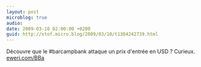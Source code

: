 ```yaml
---
layout: post
microblog: true
audio: 
date: 2009-03-10 02:00:00 +0200
guid: http://xtof.micro.blog/2009/03/10/t1304242739.html
---
```

Découvre que le #barcampbank attaque un prix d'entrée en USD ? Curieux. [eweri.com/BBa](http://eweri.com/BBa)
